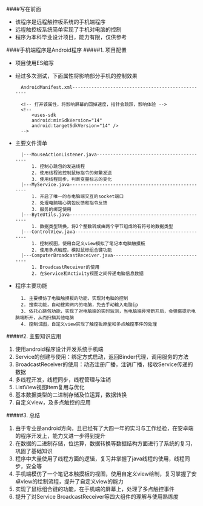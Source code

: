 ####写在前面

* 该程序是远程触控板系统的手机端程序
* 远程触控板系统简单实现了手机对电脑的控制
* 程序为本科毕业设计项目，能力有限，仅供参考

####手机端程序是Android程序
#####1. 项目配置
* 项目使用ES编写
* 经过多次测试，下面属性将影响部分手机的控制效果

        
        AndroidManifest.xml--------------------------------------------------
        
        <!-- 打开该属性，将影响屏幕的回掉速度，指针会跳跃，影响体验 -->
        <!--
            <uses-sdk
            android:minSdkVersion="14"
            android:targetSdkVersion="14" />
        -->
        
* 主要文件清单

        |---MouseActionListener.java-----------------------------------------
            1. 控制心跳包的发送线程
            2. 使用线程池控制鼠标指令的频繁发送
            3. 使用线程同步，判断变量标志的变化
        |---MyService.java---------------------------------------------------
            1. 开启了唯一的与电脑端交互的socket端口
            2. 处理电脑端心跳包反馈和指令反馈
            3. 服务的绑定使用
        |---ByteUtils.java---------------------------------------------------
            1. 数据类型转换，将2个整数转成由两个字节组成的有符号的数据类型
        |---ControlView.java-------------------------------------------------
            1. 控制视图，使用自定义view模拟了笔记本电脑触摸板
            2. 使用多点触控，模拟鼠标组合键功能
        |---ComputerBroadcastReceiver.java-----------------------------------
            1. BroadcastReceiver的使用
            2. 在Service和Activity视图之间传递电脑信息数据

* 程序主要功能

        1. 主要模仿了电脑触摸板的功能，实现对电脑的控制
        2. 搜索功能，自动搜索网内的电脑，免去手动输入电脑ip 
        3. 依托心跳包功能，实现了对电脑端的实时监测，当电脑端异常断开后，会弹窗提示电脑端断开，从而扫描其他电脑
        4. 控制试图，自定义view实现了触控板原型和多点触控事件的处理


#####2. 主要知识应用
1. 使用android程序设计开发系统手机端
2. Service的创建与使用：绑定方式启动，返回Binder代理，调用服务的方法
3. BroadcastReceiver的使用：动态注册广播，注销广播，接收Service传递的数据
4. 多线程开发，线程同步，线程管理与注销
5. ListView视图Item复用与优化
6. 基本数据类型的二进制存储及位运算，数据转换
7. 自定义view，及多点触控的应用

#####3. 总结

1. 由于专业是android方向，且已经有了大四一年的实习与工作经验，在安卓端的程序开发上，能力又进一步得到提升
2. 在数据的二进制存储，位运算，数据转换等数据结构方面进行了系统的复习，巩固了基础知识
3. 程序中大量使用了线程方面的逻辑，复习并掌握了java线程的使用，线程同步，安全等
4. 手机端模仿了一个笔记本触摸板的视图，使用自定义view绘制，复习掌握了安卓view的绘制流程，提升了自定义view的能力
5. 实现了鼠标组合键的功能，在手机端的屏幕上，处理了多点触控事件
6. 提升了对Service BroadcastReceiver等四大组件的理解与使用熟练度
